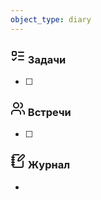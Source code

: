 ```yaml
---
object_type: diary
---
```


### <svg xmlns="http://www.w3.org/2000/svg" width="24" height="24" viewBox="0 0 24 24" fill="none" stroke="currentColor" stroke-width="2" stroke-linecap="round" stroke-linejoin="round" class="lucide lucide-list-todo"><rect x="3" y="5" width="6" height="6" rx="1"/><path d="m3 17 2 2 4-4"/><path d="M13 6h8"/><path d="M13 12h8"/><path d="M13 18h8"/></svg> Задачи
- [ ] 

### <svg xmlns="http://www.w3.org/2000/svg" width="24" height="24" viewBox="0 0 24 24" fill="none" stroke="currentColor" stroke-width="2" stroke-linecap="round" stroke-linejoin="round" class="lucide lucide-users"><path d="M16 21v-2a4 4 0 0 0-4-4H6a4 4 0 0 0-4 4v2"/><circle cx="9" cy="7" r="4"/><path d="M22 21v-2a4 4 0 0 0-3-3.87"/><path d="M16 3.13a4 4 0 0 1 0 7.75"/></svg> Встречи
- [ ] 

### <svg xmlns="http://www.w3.org/2000/svg" width="24" height="24" viewBox="0 0 24 24" fill="none" stroke="currentColor" stroke-width="2" stroke-linecap="round" stroke-linejoin="round" class="lucide lucide-notebook-pen"><path d="M13.4 2H6a2 2 0 0 0-2 2v16a2 2 0 0 0 2 2h12a2 2 0 0 0 2-2v-7.4"/><path d="M2 6h4"/><path d="M2 10h4"/><path d="M2 14h4"/><path d="M2 18h4"/><path d="M21.378 5.626a1 1 0 1 0-3.004-3.004l-5.01 5.012a2 2 0 0 0-.506.854l-.837 2.87a.5.5 0 0 0 .62.62l2.87-.837a2 2 0 0 0 .854-.506z"/></svg> Журнал
- 